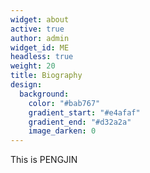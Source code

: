 ```yaml
---
widget: about
active: true
author: admin
widget_id: ME
headless: true
weight: 20
title: Biography
design:
  background:
    color: "#bab767"
    gradient_start: "#e4afaf"
    gradient_end: "#d32a2a"
    image_darken: 0
---
```

T﻿his is PENGJIN